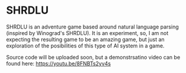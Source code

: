# SHRDLU
SHRDLU is an adventure game based around natural language parsing (inspired by Winograd's SHRDLU). It is an experiment, so, I am not expecting the resulting game to be an amazing game, but just an exploration of the posibilities of this type of AI system in a game.

Source code will be uploaded soon, but a demonstrsatino video can be found here: https://youtu.be/8FNBTs2yv4s

